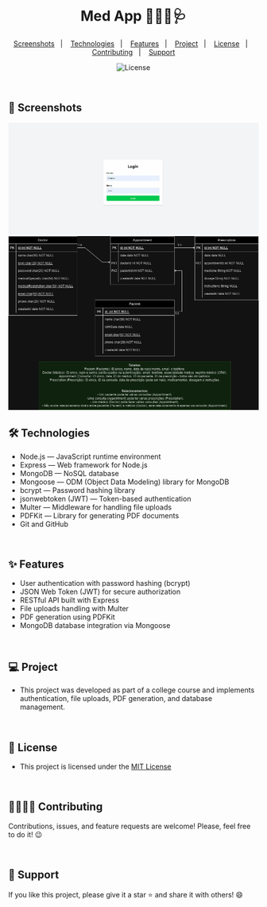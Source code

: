 <h1 align="center">Med App 👩🏻‍⚕️🩺</h1>

<p align="center">  
  <a href="#-screenshots">Screenshots</a>&nbsp;&nbsp;&nbsp;|&nbsp;&nbsp;&nbsp;
  <a href="#-technologies">Technologies</a>&nbsp;&nbsp;&nbsp;|&nbsp;&nbsp;&nbsp;
  <a href="#-features">Features</a>&nbsp;&nbsp;&nbsp;|&nbsp;&nbsp;&nbsp;
  <a href="#-project">Project</a>&nbsp;&nbsp;&nbsp;|&nbsp;&nbsp;&nbsp;
  <a href="#-license">License</a>&nbsp;&nbsp;&nbsp;|&nbsp;&nbsp;&nbsp;
  <a href="#-contributing">Contributing</a>&nbsp;&nbsp;&nbsp;|&nbsp;&nbsp;&nbsp;
  <a href="#support">Support</a>  
</p>

<p align="center">
  <img alt="License" src="https://img.shields.io/static/v1?label=license&message=MIT&color=c920c9&labelColor=000000">
</p>

<br>

## 📸 Screenshots

<img src=".github/gif-do-projeto.gif" alt="gif do projeto">

<br>

<img src=".github/Diagrama-Entidade-Relacionamento(DER).png" alt="gif do projeto">

<br>

## 🛠 Technologies

- Node.js — JavaScript runtime environment
- Express — Web framework for Node.js
- MongoDB — NoSQL database
- Mongoose — ODM (Object Data Modeling) library for MongoDB
- bcrypt — Password hashing library
- jsonwebtoken (JWT) — Token-based authentication
- Multer — Middleware for handling file uploads
- PDFKit — Library for generating PDF documents
- Git and GitHub

<br>

## ✨ Features

- User authentication with password hashing (bcrypt)
- JSON Web Token (JWT) for secure authorization
- RESTful API built with Express
- File uploads handling with Multer
- PDF generation using PDFKit
- MongoDB database integration via Mongoose

<br>

## 💻 Project

- This project was developed as part of a college course and implements authentication, file uploads, PDF generation, and database management.

<br>

## 📜 License

- This project is licensed under the [MIT License](https://choosealicense.com/licenses/mit/)

<br>

## 🫱🏻‍🫲🏻 Contributing

<p> Contributions, issues, and feature requests are welcome! Please, feel free to do it! 😉 </p>

<br>

## 🌟 Support

<p> If you like this project, please give it a star ⭐ and share it with others! 😄 </p>
